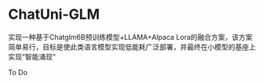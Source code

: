 # ChatUni-GLM
实现一种基于Chatglm6B预训练模型+LLAMA+Alpaca Lora的融合方案，该方案简单易行，目标是使此类语言模型实现低能耗广泛部署，并最终在小模型的基座上实现“智能涌现”


To Do
